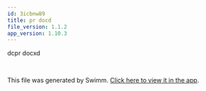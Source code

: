 ```yaml
---
id: 3icbnw89
title: pr docd
file_version: 1.1.2
app_version: 1.10.3
---
```


dcpr docxd

<br/>

This file was generated by Swimm. [Click here to view it in the app](https://swimm-web-app--pr-14382-o4byyly9.web.app/repos/Z2l0aHViJTNBJTNBTm9hUmVwbyUzQSUzQU5vYW96ZXI=/docs/3icbnw89).
